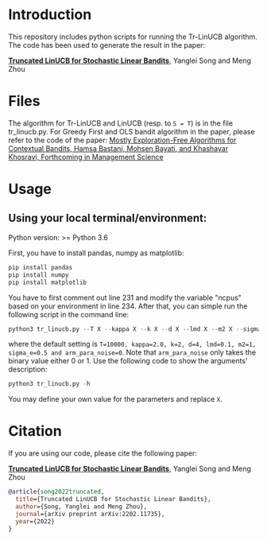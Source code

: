 # Introduction 

This repository includes python scripts for running the Tr-LinUCB algorithm. The code has been used to generate the result in the paper:

[**Truncated LinUCB for Stochastic Linear Bandits**](https://arxiv.org/abs/2202.11735), Yanglei Song and Meng Zhou

# Files

The algorithm for Tr-LinUCB and LinUCB (resp. to `S = T`) is in the file tr_linucb.py. For Greedy First and OLS bandit algorithm in the paper, please refer to the code of the paper: [Mostly Exploration-Free Algorithms for Contextual Bandits, Hamsa Bastani, Mohsen Bayati, and Khashayar Khosravi, Forthcoming in Management Science](https://github.com/khashayarkhv/contextual-bandits)

# Usage

## Using your local terminal/environment:

Python version: >= Python 3.6

First, you have to install pandas, numpy as matplotlib:

```python
pip install pandas
pip install numpy
pip install matplotlib
```

You have to first comment out line 231 and modify the variable "ncpus" based on your environment in line 234. After that, you can simple run the following script in the command line:

```python
python3 tr_linucb.py --T X --kappa X --k X --d X --lmd X --m2 X --sigma_e X --arm_para_noise X
```
where the default setting is `T=10000, kappa=2.0, k=2, d=4, lmd=0.1, m2=1, sigma_e=0.5 and arm_para_noise=0`. Note that `arm_para_noise` only takes the binary value either 0 or 1. Use the following code to show the arguments' description:

```python
python3 tr_linucb.py -h
```

You may define your own value for the parameters and replace `X`.


# Citation

If you are using our code, please cite the following paper:

[**Truncated LinUCB for Stochastic Linear Bandits**](https://arxiv.org/abs/2202.11735), Yanglei Song and Meng Zhou

```bibtex
@article{song2022truncated,
  title={Truncated LinUCB for Stochastic Linear Bandits},
  author={Song, Yanglei and Meng Zhou},
  journal={arXiv preprint arXiv:2202.11735},
  year={2022}
}
```
